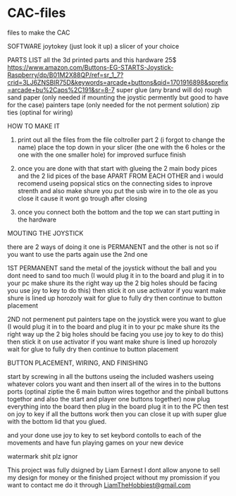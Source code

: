 # CAC-files
files to make the CAC

SOFTWARE
joytokey (just look it up)
a slicer of your choice

PARTS LIST 
all the 3d printed parts 
and this hardware 25$ https://www.amazon.com/Buttons-EG-STARTS-Joystick-Raspberry/dp/B01M2X88QP/ref=sr_1_7?crid=3LJ6ZNSBIR75D&keywords=arcade+buttons&qid=1701916898&sprefix=arcade+bu%2Caps%2C191&sr=8-7
super glue (any brand will do)
rough sand paper (only needed if mounting the joystic permently but good to have for the case)
painters tape (only needed for the not perment solution)
zip ties (optinal for wiring)

HOW TO MAKE IT

1. print out all the files from the file coltroller part 2 (i forgot to change the name) place the top down in your slicer (the one with the 6 holes or the one with the one smaller hole) for improved surfuce finish 

2. once you are done with that start with glueing the 2 main body pices and the 2 lid pices of the base APART FROM EACH OTHER and i would recomend useing popsical stics on the connecting sides to inprove strenth and also make shure you put the usb wire in to the ole as you close it cause it wont go trough after closing

3. once you connect both the bottom and the top we can start putting in the hardware

MOUTING THE JOYSTICK

there are 2 ways of doing it one is PERMANENT and the other is not so if you want to use the parts again use the 2nd one

1ST PERMANENT sand the metal of the joystick without the ball and you dont need to sand too much (I would plug it in to the board and plug it in to your pc make shure its the right way up the 2 big holes should be facing you use joy to key to do this) then stick it on use activator if you want make shure is lined up horozoly wait for glue to fully dry then continue to button placement

2ND not permenent put painters tape on the joystick were you want to glue (I would plug it in to the board and plug it in to your pc make shure its the right way up the 2 big holes should be facing you use joy to key to do this) then stick it on use activator if you want make shure is lined up horozoly wait for glue to fully dry then continue to button placement

BUTTON PLACEMENT, WIRING, AND FINISHING

start by screwing in all the buttons useing the included washers useing whatever colors you want and then insert all of the wires in to the buttons ports (optinal ziptie the 6 main button wires togethor and the pinball buttons togethor and also the start and player one buttons together) now plug everything into the board then plug in the board plug it in to the PC then test on joy to key if all the buttons work then you can close it up with super glue with the bottom lid that you glued.

and your done use joy to key to set keybord contolls to each of the movements and have fun playing games on your new device

watermark shit plz ignor 

This project was fully dsigned by Liam Earnest
I dont allow anyone to sell my design for money or the finished project without my promission
if you want to contact me do it through LiamTheHobbiest@gmail.com
